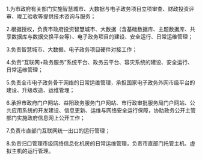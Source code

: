 1.为市政府有关部门实施智慧城市、大数据与电子政务项目立项审查、财政投资评审、竣工验收等提供技术咨询与服务；

2.根据授权，负责市政府投资智慧城市、大数据（含基础数据库、主题数据库、共享数据库与数据交换平台等）、电子政务项目的建设、安全运行、日常运维管理；

3.负责智慧城市、大数据、电子政务项目硬件对接工作；

4.负责“互联网+政务服务”系统平台、政务云平台、容灾系统的建设、安全运行、日常运维管理；

5.负责全市电子政务骨干网络的日常运维管理，承担国家电子政务外网市级平台的建设、升级改造、运维管理；

6.承担市政府门户网站、益阳政务服务门户网站、市行政审批服务局门户网站、公共应用系统的开发建设、信息更新、运维与网络安全运行保障，协助政务公开主管部门实施政府信息网上公开工作；

7.负责市直部门互联网统一出口的运行管理；

8.负责归口管理市级网络信息化机房的日常运维管理，负责市直部门托管主机、虚拟主机的运行管理。